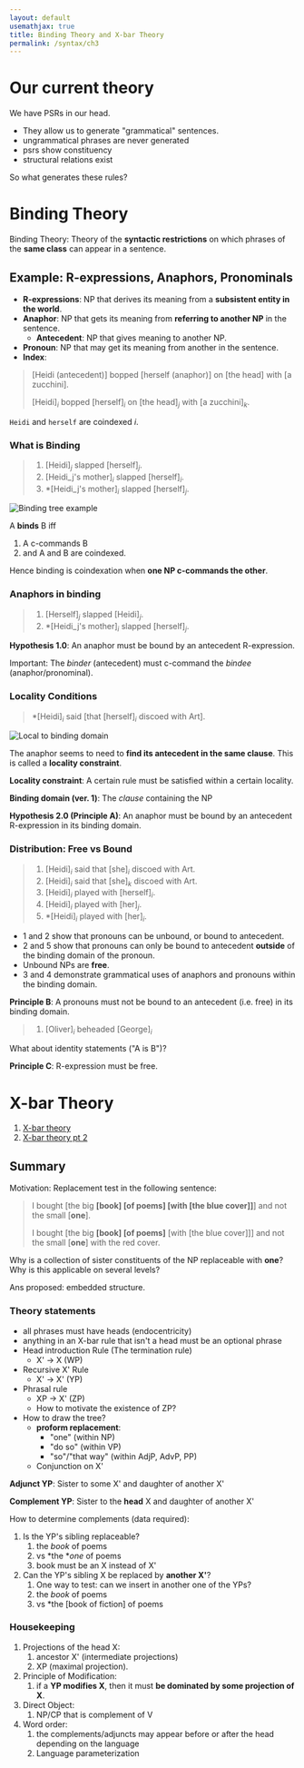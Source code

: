 ```yaml
---
layout: default
usemathjax: true
title: Binding Theory and X-bar Theory
permalink: /syntax/ch3
---
```


# Our current theory

We have PSRs in our head. 

- They allow us to generate "grammatical" sentences.
- ungrammatical phrases are never generated
- psrs show constituency
- structural relations exist

So what generates these rules?

# Binding Theory

Binding Theory: Theory of the **syntactic restrictions** on which phrases of 
the **same class** can appear in a sentence.

## Example: R-expressions, Anaphors, Pronominals

- **R-expressions**: NP that derives its meaning from a **subsistent entity in the world**.
- **Anaphor**: NP that gets its meaning from **referring to another NP** in the sentence.
  - **Antecedent**: NP that gives meaning to another NP.
- **Pronoun**: NP that may get its meaning from another in the sentence.
- **Index**:

> [Heidi (antecedent)] bopped [herself (anaphor)] on [the head] with [a zucchini].
>
> [Heidi]$_i$ bopped [herself]$_i$ on [the head]$_j$ with [a zucchini]$_k$.

`Heidi` and `herself` are coindexed $i$.

### What is Binding

> 1. [Heidi]$_j$ slapped [herself]$_j$.
> 2. [Heidi_j's mother]$_i$ slapped [herself]$_i$.
> 3. *[Heidi_j's mother]$_i$ slapped [herself]$_j$.

![Binding tree example](/notes-blog/assets/img/syntax/syntax-binding.png)

A **binds** B iff 
1. A c-commands B 
2. and A and B are coindexed.

Hence binding is coindexation when **one NP c-commands the other**.

### Anaphors in binding

> 1. [Herself]$_j$ slapped [Heidi]$_j$.
> 2. *[Heidi_j's mother]$_i$ slapped [herself]$_j$.

**Hypothesis 1.0**: An anaphor must be bound by an antecedent R-expression.

Important: The *binder* (antecedent) must c-command the *bindee* (anaphor/pronominal).

### Locality Conditions

> *[Heidi]$_i$ said [that [herself]$_i$ discoed with Art].

![Local to binding domain](/notes-blog/assets/img/syntax/syntax-locality.png)

The anaphor seems to need to **find its antecedent in the same clause**. 
This is called a **locality constraint**.

**Locality constraint**: A certain rule must be satisfied within a certain locality.

**Binding domain (ver. 1)**: The *clause* containing the NP

**Hypothesis 2.0 (Principle A)**: An anaphor must be bound by an antecedent R-expression in its binding domain.

### Distribution: Free vs Bound

> 1. [Heidi]$_i$ said that [she]$_i$ discoed with Art.
> 2. [Heidi]$_i$ said that [she]$_k$ discoed with Art.
> 3. [Heidi]$_i$ played with [herself]$_i$.
> 4. [Heidi]$_i$ played with [her]$_j$.
> 5. *[Heidi]$_i$ played with [her]$_i$.

- 1 and 2 show that pronouns can be unbound, or bound to antecedent.
- 2 and 5 show that pronouns can only be bound to antecedent **outside** of the binding domain of the pronoun.
- Unbound NPs are **free**.
- 3 and 4 demonstrate grammatical uses of anaphors and pronouns within the binding domain.

**Principle B**: A pronouns must not be bound to an antecedent (i.e. free) in its binding domain.

> 1. [Oliver]$_i$ beheaded [George]$_i$

What about identity statements ("A is B")?

**Principle C**: R-expression must be free.

# X-bar Theory

1. [X-bar theory](/notes-blog/sos/ch8)
1. [X-bar theory pt 2](/notes-blog/sos/ch9)

## Summary

Motivation: Replacement test in the following sentence:

> I bought [the big **[book] [of poems] [with [the blue cover]]**] and not the small [**one**].
> 
> I bought [the big **[book] [of poems]** [with [the blue cover]]] and not the small [**one**] with the red cover.

Why is a collection of sister constituents of the NP replaceable with **one**?
Why is this applicable on several levels?

Ans proposed: embedded structure.

### Theory statements

- all phrases must have heads (endocentricity)
- anything in an X-bar rule that isn't a head must be an optional phrase
- Head introduction Rule (The termination rule)
  - X' $\rightarrow$ X (WP)
- Recursive X' Rule
  - X' $\rightarrow$ X' (YP)
- Phrasal rule
  - XP $\rightarrow$ X' (ZP)
  - How to motivate the existence of ZP?
- How to draw the tree?
  - **proform replacement**: 
    - "one" (within NP)
    - "do so" (within VP)
    - "so"/"that way" (within AdjP, AdvP, PP)
  - Conjunction on X'

**Adjunct YP**: Sister to some X' and daughter of another X'

**Complement YP**: Sister to the **head** X and daughter of another X'

How to determine complements (data required):

1. Is the YP's sibling replaceable?
   1. the _book_ of poems
   2. vs *the *_one_ of poems
   3. book must be an X instead of X'
2. Can the YP's sibling X be replaced by **another X'**?
   1. One way to test: can we insert in another one of the YPs?
   2. the _book_ of poems
   3. vs *the [book of fiction] of poems
  
### Housekeeping

1. Projections of the head X: 
   1. ancestor X' (intermediate projections)
   2. XP (maximal projection).
2. Principle of Modification:
   1. if a **YP modifies X**, then it must **be dominated by some projection of X**.
3. Direct Object:
   1. NP/CP that is complement of V
4. Word order: 
   1. the complements/adjuncts may appear before or after the head depending on the language
   2. Language parameterization